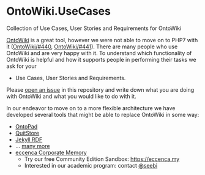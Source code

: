 # OntoWiki.UseCases
Collection of Use Cases, User Stories and Requirements for OntoWiki

[OntoWiki](https://ontowiki.net/) is a great tool, however we were not able to move on to PHP7 with it ([OntoWiki/#440](https://github.com/AKSW/OntoWiki/issues/440), [OntoWiki/#441](https://github.com/AKSW/OntoWiki/issues/441)).
There are many people who use OntoWiki and are very happy with it.
To understand which functionality of OntoWiki is helpful and how it supports people in performing their tasks we ask for your

- Use Cases, User Stories and Requirements.

Please [open an issue](https://github.com/AKSW/OntoWiki.UseCases/issues) in this repository and write down what you are doing with OntoWiki and what you would like to do with it.

In our endeavor to move on to a more flexible architecture we have developed several tools that might be able to replace OntoWiki in some way:

- [OntoPad](https://github.com/AKSW/OntoPad)
- [QuitStore](https://github.com/AKSW/QuitStore)
- [Jekyll RDF](https://github.com/AKSW/jekyll-rdf)
- … [many more](https://github.com/AKSW)
- [eccenca Corporate Memory](https://documentation.eccenca.com)
  - Try our free Community Edition Sandbox: https://eccenca.my
  - Interested in our academic program: contact [@seebi](https://github.com/seebi)
  
